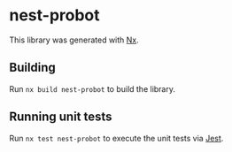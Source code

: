 # nest-probot

This library was generated with [Nx](https://nx.dev).

## Building

Run `nx build nest-probot` to build the library.

## Running unit tests

Run `nx test nest-probot` to execute the unit tests via [Jest](https://jestjs.io).
